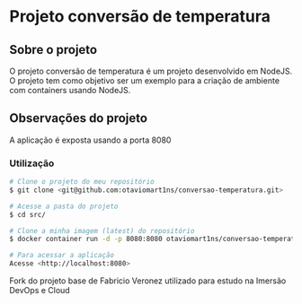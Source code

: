 # Projeto conversão de temperatura

## Sobre o projeto
O projeto conversão de temperatura é um projeto desenvolvido em NodeJS. O projeto tem como objetivo ser um exemplo para a criação de ambiente com containers usando NodeJS.

## Observações do projeto
A aplicação é exposta usando a porta 8080

### Utilização
```bash
# Clone o projeto do meu repositório
$ git clone <git@github.com:otaviomart1ns/conversao-temperatura.git>

# Acesse a pasta do projeto
$ cd src/

# Clone a minha imagem (latest) do repositório
$ docker container run -d -p 8080:8080 otaviomart1ns/conversao-temperatura

# Para acessar a aplicação
Acesse <http://localhost:8080>
```

Fork do projeto base de Fabricio Veronez utilizado para estudo na Imersão DevOps e Cloud
